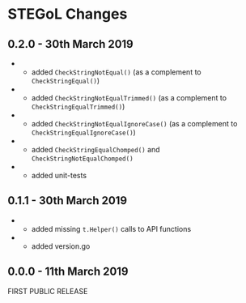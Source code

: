 # **STEGoL** Changes

## 0.2.0 - 30th March 2019

* + added ``CheckStringNotEqual()`` (as a complement to ``CheckStringEqual()``)
* + added ``CheckStringNotEqualTrimmed()`` (as a complement to ``CheckStringEqualTrimmed()``)
* + added ``CheckStringNotEqualIgnoreCase()`` (as a complement to ``CheckStringEqualIgnoreCase()``)
* + added ``CheckStringEqualChomped()`` and ``CheckStringNotEqualChomped()``
* + added unit-tests


## 0.1.1 - 30th March 2019

* + added missing ``t.Helper()`` calls to API functions
* + added version.go


## 0.0.0 - 11th March 2019

FIRST PUBLIC RELEASE

